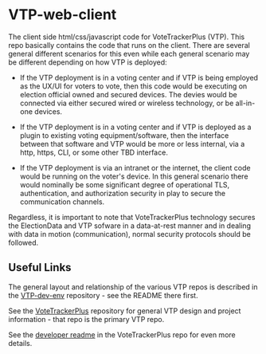# VTP-web-client

The client side html/css/javascript code for VoteTrackerPlus (VTP).  This repo basically contains the code that runs on the client.  There are several general different scenarios for this even while each general scenario may be different depending on how VTP is deployed:

- If the VTP deployment is in a voting center and if VTP is being employed as the UX/UI for voters to vote, then this code would be executing on election official owned and secured devices.  The devies would be connected via either secured wired or wireless technology, or be all-in-one devices.

- If the VTP deployment is in a voting center and if VTP is deployed as a plugin to existing voting equipment/software, then the interface between that software and VTP would be more or less internal, via a http, https, CLI, or some other TBD interface.

- If the VTP deployment is via an intranet or the internet, the client code would be running on the voter's device.  In this general scenario there would nominally be some significant degree of operational TLS, authentication, and authorization security in play to secure the communication channels.

Regardless, it is important to note that VoteTrackerPlus technology secures the ElectionData and VTP sofware in a data-at-rest manner and in dealing with data in motion (communication), normal security protocols should be followed.

## Useful Links

The general layout and relationship of the various VTP repos is described in the [VTP-dev-env](https://github.com/TrustTheVote-Project/VTP-dev-env) repository - see the README there first.

See the [VoteTrackerPlus](https://github.com/TrustTheVote-Project/VoteTrackerPlus) repository for general VTP design and project information - that repo is the primary VTP repo.

See the [developer readme](https://github.com/TrustTheVote-Project/VoteTrackerPlus/tree/main/src/vtp) in the VoteTrackerPlus repo for even more details.
